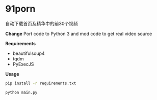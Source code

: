 # 91porn
自动下载首页及精华中的前30个视频

**Change**
Port code to Python 3 and mod code to get real video source

**Requirements**
- beautifulsoup4
- tqdm
- PyExecJS

**Usage**
```bash
pip install -r requirements.txt

python main.py
```
